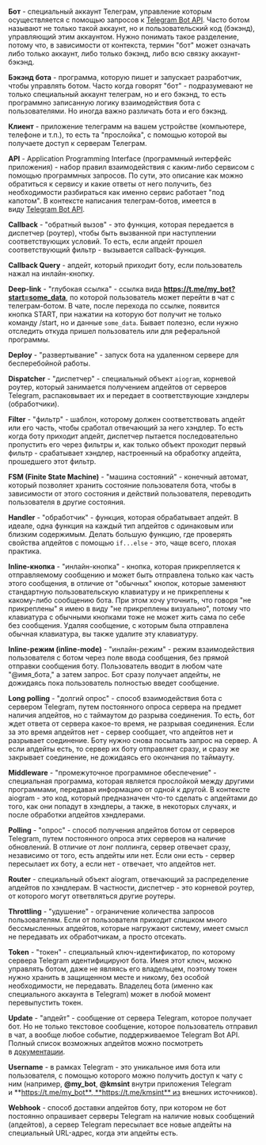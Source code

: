 **Бот** - специальный аккаунт Телеграм, управление которым осуществляется с помощью запросов к [Telegram Bot API](https://core.telegram.org/bots/api). Часто ботом называют не только такой аккаунт, но и пользовательский код (бэкэнд), управляющий этим аккаунтом. Нужно понимать такое разделение, потому что, в зависимости от контекста, термин "бот" может означать либо только аккаунт, либо только бэкэнд, либо всю связку аккаунт-бэкэнд.

**Бэкэнд бота** - программа, которую пишет и запускает разработчик, чтобы управлять ботом. Часто когда говорят "бот" - подразумевают не только специальный аккаунт телеграм, но и его бэкэнд, то есть программно записанную логику взаимодействия бота с пользователями. Но иногда важно различать бота и его бэкэнд.

**Клиент** - приложение телеграмм на вашем устройстве (компьютере, телефоне и т.п.), то есть та "прослойка", с помощью которой вы получаете доступ к серверам Телеграм.

**API** - Application Programming Interface (программный интерфейс приложения) - набор правил взаимодействия с каким-либо сервисом с помощью программных запросов. По сути, это описание как можно обратиться к сервису и какие ответы от него получить, без необходимости разбираться как именно сервис работает "под капотом". В контексте написания телеграм-ботов, имеется в виду [Telegram Bot API](https://core.telegram.org/bots/api).

**Callback** - "обратный вызов" - это функция, которая передается в диспетчер (роутер), чтобы быть вызванной при наступлении соответствующих условий. То есть, если апдейт прошел соответствующий фильтр - вызывается callback-функция.

**Callback Query** - апдейт, который приходит боту, если пользователь нажал на инлайн-кнопку.

**Deep-link** - "глубокая ссылка" - ссылка вида **https://t.me/my_bot?start=some_data**, по которой пользователь может перейти в чат с телеграм-ботом. В чате, после перехода по ссылке, появится кнопка START, при нажатии на которую бот получит не только команду /start, но и данные `some_data`. Бывает полезно, если нужно отследить откуда пришел пользователь или для реферальной программы.

**Deploy** - "развертывание" - запуск бота на удаленном сервере для бесперебойной работы.

**Dispatcher** - "диспетчер" - специальный объект `aiogram`, корневой роутер, который занимается получением апдейтов от серверов Telegram, распаковывает их и передает в соответствующие хэндлеры (обработчики).

**Filter** - "фильтр" - шаблон, которому должен соответствовать апдейт или его часть, чтобы сработал отвечающий за него хэндлер. То есть когда боту приходит апдейт, диспетчер пытается последовательно пропустить его через фильтры и, как только объект проходит первый фильтр - срабатывает хэндлер, настроенный на обработку апдейта, прошедшего этот фильтр.

**FSM (Finite State Machine)** - "машина состояний" - конечный автомат, который позволяет хранить состояние пользователя бота, чтобы в зависимости от этого состояния и действий пользователя, переводить пользователя в другие состояния.

**Handler** - "обработчик" - функция, которая обрабатывает апдейт. В идеале, одна функция на каждый тип апдейтов с одинаковым или близким содержимым. Делать большую функцию, где проверять свойства апдейтов с помощью `if...else` - это, чаще всего, плохая практика.

**Inline-кнопка** - "инлайн-кнопка" - кнопка, которая прикрепляется к отправляемому сообщению и может быть отправлена только как часть этого сообщения, в отличие от "обычных" кнопок, которые заменяют стандартную пользовательскую клавиатуру и не прикреплены к какому-либо сообщению бота. При этом хочу уточнить, что говоря "не прикреплены" я имею в виду "не прикреплены визуально", потому что клавиатура с обычными кнопками тоже не может жить сама по себе без сообщения. Удаляя сообщение, с которым была отправлена обычная клавиатура, вы также удалите эту клавиатуру.

**Inline-режим (inline-mode)** - "инлайн-режим" - режим взаимодействия пользователя с ботом через поле ввода сообщения, без прямой отправки сообщения боту. Пользователь вводит в любом чате "@имя_бота," а затем запрос. Бот сразу получает апдейты, не дожидаясь пока пользователь полностью введет сообщение.

**Long polling** - "долгий опрос" - способ взаимодействия бота с сервером Telegram, путем постоянного опроса сервера на предмет наличия апдейтов, но с таймаутом до разрыва соединения. То есть, бот ждет ответа от сервера какое-то время, не разрывая соединения. Если за это время апдейтов нет - сервер сообщает, что апдейтов нет и разрывает соединение. Боту нужно снова посылать запрос на сервер. А если апдейты есть, то сервер их боту отправляет сразу, и сразу же закрывает соединение, не дожидаясь его окончания по таймауту.

**Middleware** - "промежуточное программное обеспечение" - специальная программа, которая является прослойкой между другими программами, передавая информацию от одной к другой. В контексте aiogram - это код, который предназначен что-то сделать с апдейтами до того, как они попадут в хэндлеры, а также, в некоторых случаях, и после обработки апдейтов хэндлерами.

**Polling** - "опрос" - способ получения апдейтов ботом от серверов Telegram, путем постоянного опроса этих серверов на наличие обновлений. В отличие от лонг поллинга, сервер отвечает сразу, независимо от того, есть апдейты или нет. Если они есть - сервер пересылает их боту, а если нет - отвечает, что апдейтов нет.

**Router** - специальный объект aiogram, отвечающий за распределение апдейтов по хэндлерам. В частности, диспетчер - это корневой роутер, от которого могут ответвляться другие роутеры.

**Throttling** - "удушение" - ограничение количества запросов пользователям. Если от пользователя приходит слишком много бессмысленных апдейтов, которые нагружают систему, имеет смысл не передавать их обработчикам, а просто отсекать.

**Token** - "токен" - специальный ключ-идентификатор, по которому сервера Telegram идентифицируют бота. Имея этот ключ, можно управлять ботом, даже не являясь его владельцем, поэтому токен нужно хранить в защищенном месте и никому, без особой необходимости, не передавать. Владелец бота (именно как специального аккаунта в Telegram) может в любой момент перевыпустить токен.

**Update** - "апдейт" - сообщение от сервера Telegram, которое получает бот. Но не только текстовое сообщение, которое пользователь отправил в чат, а вообще любое событие, поддерживаемое Telegram Bot API. Полный список возможных апдейтов можно посмотреть в [документации](https://core.telegram.org/bots/api#update).

**Username** - в рамках Telegram - это уникальное имя бота или пользователя, с помощью которого можно получить доступ к чату с ним (например, **@my_bot**, **@kmsint** внутри приложения Telegram и **https://t.me/my_bot**, **https://t.me/kmsint** из внешних источников).

**Webhook** - способ доставки апдейтов боту, при котором не бот постоянно опрашивает серверы Telegram на наличие новых сообщений (апдейтов), а сервер Telegram пересылает все новые апдейты на специальный URL-адрес, когда эти апдейты есть.